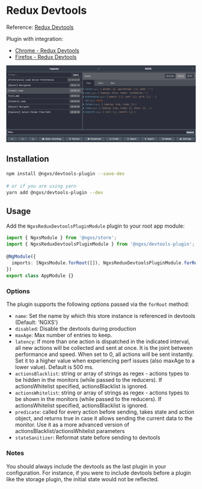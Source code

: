 # Redux Devtools

Reference: [Redux Devtools](https://github.com/reduxjs/redux-devtools/tree/master/extension)

Plugin with integration:

- [Chrome - Redux Devtools](https://chrome.google.com/webstore/detail/redux-devtools/lmhkpmbekcpmknklioeibfkpmmfibljd)
- [Firefox - Redux Devtools](https://addons.mozilla.org/en-US/firefox/addon/reduxdevtools/)

![Devtools Screenshot](../assets/devtools.png)

## Installation

```bash
npm install @ngxs/devtools-plugin --save-dev

# or if you are using yarn
yarn add @ngxs/devtools-plugin --dev
```

## Usage

Add the `NgxsReduxDevtoolsPluginModule` plugin to your root app module:

```ts
import { NgxsModule } from '@ngxs/store';
import { NgxsReduxDevtoolsPluginModule } from '@ngxs/devtools-plugin';

@NgModule({
  imports: [NgxsModule.forRoot([]), NgxsReduxDevtoolsPluginModule.forRoot()]
})
export class AppModule {}
```

### Options

The plugin supports the following options passed via the `forRoot` method:

- `name`: Set the name by which this store instance is referenced in devtools (Default: 'NGXS')
- `disabled`: Disable the devtools during production
- `maxAge`: Max number of entries to keep.
- `latency`: If more than one action is dispatched in the indicated interval, all new actions will be collected and sent at once. It is the joint between performance and speed. When set to 0, all actions will be sent instantly. Set it to a higher value when experiencing perf issues (also maxAge to a lower value). Default is 500 ms.
- `actionsBlacklist`: string or array of strings as regex - actions types to be hidden in the monitors (while passed to the reducers). If actionsWhitelist specified, actionsBlacklist is ignored.
- `actionsWhitelist`: string or array of strings as regex - actions types to be shown in the monitors (while passed to the reducers). If actionsWhitelist specified, actionsBlacklist is ignored.
- `predicate`: called for every action before sending, takes state and action object, and returns true in case it allows sending the current data to the monitor. Use it as a more advanced version of actionsBlacklist/actionsWhitelist parameters
- `stateSanitizer`: Reformat state before sending to devtools

### Notes

You should always include the devtools as the last plugin in your configuration.
For instance, if you were to include devtools before a plugin like the storage
plugin, the initial state would not be reflected.
